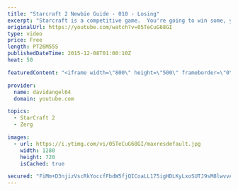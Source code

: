 ```yaml
---
title: "Starcraft 2 Newbie Guide - 010 - Losing"
excerpt: "Starcraft is a competitive game.  You're going to win some, you're going to lose some.  When you win a game, you feel good, and that's awesome.  But how do you react to losing a game?  How you react to losing in a competitive game like Starcraft 2 is an important consideration.  The biggest concept is"
originalUrl: https://youtube.com/watch?v=05TeCuG68GI
type: video
price: Free
length: PT26M55S
publishedDateTime: 2015-12-08T01:00:10Z
heat: 50

featuredContent: "<iframe width=\"800\" height=\"500\" frameborder=\"0\" src=\"https://www.youtube.com/embed/05TeCuG68GI\" allow=\"accelerometer; autoplay; encrypted-media; gyroscope; picture-in-picture\" allowfullscreen></iframe>"

provider:
  name: davidangel64
  domain: youtube.com

topics:
  - StarCraft 2
  - Zerg

images:
  - url: https://i.ytimg.com/vi/05TeCuG68GI/maxresdefault.jpg
    width: 1280
    height: 720
    isCached: true

secured: "FiMm+D3njizVscRkYoccfFbdW5fjQICoaLL175igHDLKyLxoSUTJ9sM8lwvvABfZWx8UHMXBIHZH00b1Y9tvTlWSc4csji+FHc97Nf8QuigLc9PEDGd+2+xmk4rTqXSGTdu+BSwt1qYhOE+Ndo1zKM9UrVFa44io19c3vLXvnIibjwujYoiJ66Ch3lR0r+HEMwjkB8h4T9RaPxTHvJIqvcpnlrQyxumNv+LUyrnkvuLjEQSJHiJvl6KuEPLqcdPnWNT/Q1ua+R9lHkDj58uURUmH8D7P7C84042/p01zAzZkUDeHIHSD+Wo3nIQQXGHoywhkebNXI9EjgbN0ZPgjBfyxKnjnxewvF5o2WS9/KOA2l3iEUjljv3eBwDmghbfgg5W1EQgnDcLUmShy0RfTCh0dqL8ntjNPu5YQ1eWsf2w=;9VlWIJHmUKNoum+0YJlrVQ=="
---
```


